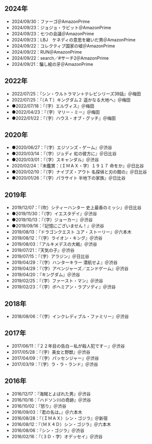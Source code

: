 ## 2024年
- 2024/09/30：ファーゴ＠AmazonPrime
- 2024/09/23：ジョジョ・ラビット＠AmazonPrime
- 2024/09/23：七つの会議＠AmazonPrime
- 2024/09/23：LBJ　ケネディの意思を継いだ男＠AmazonPrime
- 2024/09/22：コレクティブ国家の嘘＠AmazonPrime
- 2024/09/22：RUN＠AmazonPrime
- 2024/09/22：search／#サーチ2＠AmazonPrime
- 2024/09/21：騙し絵の牙＠AmazonPrime

## 2022年
- 2022/07/25：『シン・ウルトラマン＋テレビシリーズ39話』＠梅田
- 2022/07/25：『（ＡＴ）キングダム２ 遥かなる大地へ』＠梅田
- ●2022/07/18：『（字）エルヴィス』＠梅田
- ●2022/04/23：『（字）マリー・ミー』＠梅田
- ●2022/01/22：『（字）ハウス・オブ・グッチ』＠梅田

## 2020年
- ●2020/06/27：『（字）エジソンズ・ゲーム』＠渋谷
- ●2020/03/14：『（字）ジュディ 虹の彼方に』＠日比谷
- ●2020/03/01：『（字）スキャンダル』＠渋谷
- 2020/02/24：『未鑑賞：（ＩＭＡＸ・字）１９１７ 命をか』＠日比谷
- ●2020/02/10：『（字）ナイブズ・アウト 名探偵と刃の館の』＠日比谷
- ●2020/01/26：『（字）パラサイト 半地下の家族』＠日比谷

## 2019年
- 2019/12/07：『（吹）シティーハンター 史上最香のミッシ』＠日比谷
- ●2019/11/30：『（字）イエスタデイ』＠渋谷
- ●2019/10/13：『（字）ジョーカー』＠渋谷
- ●2019/09/16：『記憶にございません！』＠渋谷
- 2019/08/13：『ドラゴンクエスト ユア・ストーリー』＠六本木
- 2019/08/12：『（字）ライオン・キング』＠渋谷
- 2019/08/03：『アルキメデスの大戦』＠渋谷
- 2019/07/21：『天気の子』＠渋谷
- 2019/07/15：『（字）アラジン』＠日比谷
- 2019/04/29：『（字）ハンターキラー 潜航せよ』＠渋谷
- 2019/04/29：『（字）アベンジャーズ／エンドゲーム』＠渋谷
- 2019/04/20：『キングダム』＠渋谷
- 2019/02/25：『（字）ファースト・マン』＠渋谷
- 2019/02/23：『（字）ボヘミアン・ラプソディ』＠渋谷

## 2018年
- 2018/08/06：『（字）インクレディブル・ファミリー』＠渋谷

## 2017年
- 2017/06/11：『２２年目の告白－私が殺人犯です－』＠渋谷
- 2017/05/28：『（字）美女と野獣』＠渋谷
- 2017/04/09：『（字）パッセンジャー』＠渋谷
- 2017/03/19：『（字）ラ・ラ・ランド』＠渋谷

## 2016年
- 2016/12/17：『海賊とよばれた男』＠渋谷
- 2016/10/16：『ハドソン川の奇跡』＠渋谷
- 2016/10/02：『怒り』＠渋谷
- 2016/09/03：『君の名は。』＠六本木
- 2016/08/28：『（ＩＭＡＸ）シン・ゴジラ』＠新宿
- 2016/08/12：『（ＭＸ４Ｄ）シン・ゴジラ』＠六本木
- 2016/08/06：『シン・ゴジラ』＠渋谷
- 2016/02/16：『（３Ｄ・字）オデッセイ』＠渋谷
